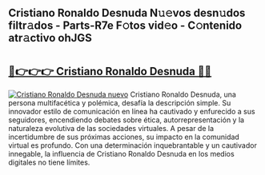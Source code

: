 ## Cristiano Ronaldo Desnuda N𝚞𝚎vos desn𝚞dos filtr𝚊dos - Parts-R7e F𝚘tos vid𝚎o - C𝚘ntenido atr𝚊ctivo ohJGS

# <h2><a href="http://mbc8q8.tromn.icu/?c=Cristiano+Ronaldo+Desnuda">🔗👉👉👉 Cristiano Ronaldo Desnuda 🔗🔗</a></h2>

[![Cristiano Ronaldo Desnuda nuevo](https://i.imgur.com/pEAQMta.gif)](http://mbc8q8.tromn.icu/?c=Cristiano+Ronaldo+Desnuda)
Cristiano Ronaldo Desnuda, una persona multifacética y polémica, desafía la descripción simple. Su innovador estilo de comunicación en línea ha cautivado y enfurecido a sus seguidores, encendiendo debates sobre ética, autorrepresentación y la naturaleza evolutiva de las sociedades virtuales. A pesar de la incertidumbre de sus próximas acciones, su impacto en la comunidad virtual es profundo. Con una determinación inquebrantable y un cautivador innegable, la influencia de Cristiano Ronaldo Desnuda en los medios digitales no tiene límites.
